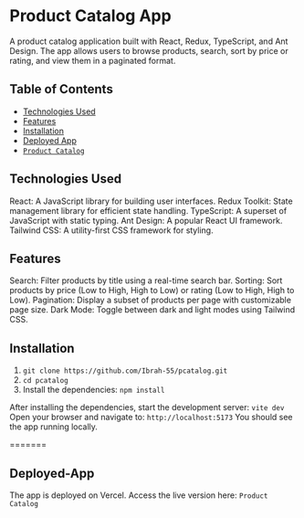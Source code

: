 # Product Catalog App

A product catalog application built with React, Redux, TypeScript, and Ant Design.
The app allows users to browse products, search, sort by price or rating, and view them in a paginated format.

## Table of Contents
- [Technologies Used](#technologies-used)
- [Features](#features)
- [Installation](#installation)
- [Deployed App](#deployed-app)
- [`Product Catalog`](https://pcatalog.vercel.app/)




## Technologies Used
React: A JavaScript library for building user interfaces.
Redux Toolkit: State management library for efficient state handling.
TypeScript: A superset of JavaScript with static typing.
Ant Design: A popular React UI framework.
Tailwind CSS: A utility-first CSS framework for styling.

## Features
Search: Filter products by title using a real-time search bar.
Sorting: Sort products by price (Low to High, High to Low) or rating (Low to High, High to Low).
Pagination: Display a subset of products per page with customizable page size.
Dark Mode: Toggle between dark and light modes using Tailwind CSS.

## Installation
1. `git clone https://github.com/Ibrah-55/pcatalog.git`
2. `cd pcatalog`
3. Install the dependencies:
`npm install`

After installing the dependencies, start the development server:
`vite dev`
Open your browser and navigate to:
`http://localhost:5173`
You should see the app running locally.

=======
## Deployed-App
The app is deployed on Vercel. Access the live version here:
`Product Catalog`
